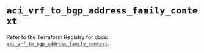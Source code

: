 # `aci_vrf_to_bgp_address_family_context`

Refer to the Terraform Registry for docs: [`aci_vrf_to_bgp_address_family_context`](https://registry.terraform.io/providers/ciscodevnet/aci/2.17.0/docs/resources/vrf_to_bgp_address_family_context).
